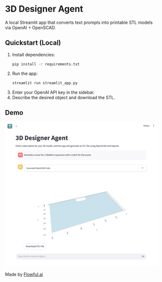 # 3D Designer Agent

A local Streamlit app that converts text prompts into printable STL models via OpenAI + OpenSCAD.

## Quickstart (Local)

1. Install dependencies:
   ```bash
   pip install -r requirements.txt
   ```
2. Run the app:
   ```bash
   streamlit run streamlit_app.py
   ```
3. Enter your OpenAI API key in the sidebar.
4. Describe the desired object and download the STL.

## Demo

![Demo Screenshot](demo.png)

Made by [Flowful.ai](https://flowful.ai) 